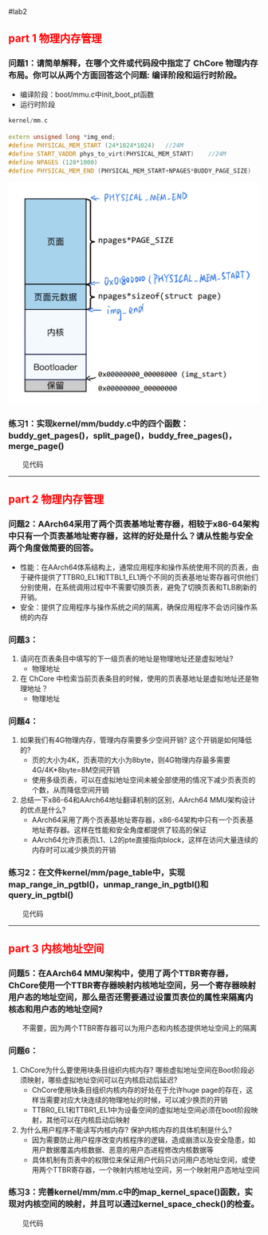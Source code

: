 #lab2

## <font color="red">part 1 物理内存管理</font>

### 问题1：请简单解释，在哪个文件或代码段中指定了 ChCore 物理内存布局。你可以从两个方面回答这个问题: 编译阶段和运行时阶段。
+ 编译阶段：boot/mmu.c中init_boot_pt函数
+ 运行时阶段
```c++
kernel/mm.c

extern unsigned long *img_end;
#define PHYSICAL_MEM_START (24*1024*1024)	//24M
#define START_VADDR phys_to_virt(PHYSICAL_MEM_START)	//24M
#define NPAGES (128*1000)
#define PHYSICAL_MEM_END (PHYSICAL_MEM_START+NPAGES*BUDDY_PAGE_SIZE)
```
![avatar](./物理内存布局.jpg)

### 练习1：实现kernel/mm/buddy.c中的四个函数：buddy_get_pages()，split_page()，buddy_free_pages()，merge_page()
&emsp;&emsp;见代码

---

## <font color="red">part 2 物理内存管理</font>

### 问题2：AArch64采用了两个页表基地址寄存器，相较于x86-64架构中只有一个页表基地址寄存器，这样的好处是什么？请从性能与安全两个角度做简要的回答。
+ 性能：在AArch64体系结构上，通常应用程序和操作系统使用不同的页表，由于硬件提供了TTBR0_EL1和TTBL1_EL1两个不同的页表基地址寄存器可供他们分别使用，在系统调用过程中不需要切换页表，避免了切换页表和TLB刷新的开销。
+ 安全：提供了应用程序与操作系统之间的隔离，确保应用程序不会访问操作系统的内存

### 问题3：
1. 请问在页表条目中填写的下一级页表的地址是物理地址还是虚拟地址?
    + 物理地址
2. 在 ChCore 中检索当前页表条目的时候，使用的页表基地址是虚拟地址还是物理地址？
    + 物理地址

### 问题4：
1. 如果我们有4G物理内存，管理内存需要多少空间开销? 这个开销是如何降低的?
    + 页的大小为4K，页表项的大小为8byte，则4G物理内存最多需要4G/4K*8byte=8M空间开销
    + 使用多级页表，可以在虚拟地址空间未被全部使用的情况下减少页表页的个数，从而降低空间开销
2. 总结一下x86-64和AArch64地址翻译机制的区别，AArch64 MMU架构设计的优点是什么?
    + AArch64采用了两个页表基地址寄存器，x86-64架构中只有一个页表基地址寄存器。这样在性能和安全角度都提供了较高的保证
    + AArch64允许页表页L1、L2的pte直接指向block，这样在访问大量连续的内存时可以减少换页的开销

### 练习2：在文件kernel/mm/page_table中，实现map_range_in_pgtbl()，unmap_range_in_pgtbl()和query_in_pgtbl() 
&emsp;&emsp;见代码

---

## <font color="red">part 3 内核地址空间</font>

### 问题5：在AArch64 MMU架构中，使用了两个TTBR寄存器，ChCore使用一个TTBR寄存器映射内核地址空间，另一个寄存器映射用户态的地址空间，那么是否还需要通过设置页表位的属性来隔离内核态和用户态的地址空间?
&emsp;&emsp;不需要，因为两个TTBR寄存器可以为用户态和内核态提供地址空间上的隔离 

### 问题6：
1. ChCore为什么要使用块条目组织内核内存? 哪些虚拟地址空间在Boot阶段必须映射，哪些虚拟地址空间可以在内核启动后延迟?
    + ChCore使用块条目组织内核内存的好处在于允许huge page的存在，这样当需要对应大块连续的物理地址的时候，可以减少换页的开销
    + TTBR0_EL1和TTBR1_EL1中为设备空间的虚拟地址空间必须在boot阶段映射，其他可以在内核启动后映射
2. 为什么用户程序不能读写内核内存? 保护内核内存的具体机制是什么?
    + 因为需要防止用户程序改变内核程序的逻辑，造成崩溃以及安全隐患，如用户数据覆盖内核数据、恶意的用户态进程修改内核数据等
    + 具体机制有页表中的权限位来保证用户代码只访问用户态地址空间，或使用两个TTBR寄存器，一个映射内核地址空间，另一个映射用户态地址空间

### 练习3：完善kernel/mm/mm.c中的map_kernel_space()函数，实现对内核空间的映射，并且可以通过kernel_space_check()的检查。 
&emsp;&emsp;见代码